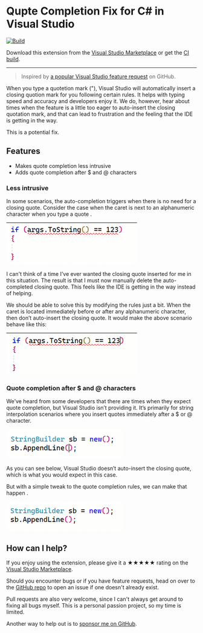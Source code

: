 ﻿[marketplace]: https://marketplace.visualstudio.com/items?itemName=MadsKristensen.QuoteCompletionFix
[vsixgallery]: http://vsixgallery.com/extension/QuoteCompletionFix.7f3cb70e-73d1-4f29-84dd-5c436e3ccffb/
[repo]:https://github.com/madskristensen/QuoteCompletionFix

# Qupte Completion Fix for C# in Visual Studio

[![Build](https://github.com/madskristensen/QuoteCompletionFix/actions/workflows/build.yaml/badge.svg)](https://github.com/madskristensen/QuoteCompletionFix/actions/workflows/build.yaml)

Download this extension from the [Visual Studio Marketplace][marketplace]
or get the [CI build][vsixgallery].

----------------------------------------

> Inspired by [a popular Visual Studio feature request](https://github.com/dotnet/roslyn/issues/71898) on GitHub.

When you type a quotetion mark ("), Visual Studio will automatically insert a closing quotion mark for you following certain rules. It helps with typing speed and accuracy and developers enjoy it. We do, however, hear about times when the feature is a little too eager to auto-insert the closing quotation mark, and that can lead to frustration and the feeling that the IDE is getting in the way.

This is a potential fix.

## Features

* Makes quote completion less intrusive
* Adds quote completion after $ and @ characters

### Less intrusive
In some scenarios, the auto-completion triggers when there is no need for a closing quote. Consider the case when the caret is next to an alphanumeric character when you type a quote   .

![Less intrusive](art/quote-before.gif)
 
I can't think of a time I’ve ever wanted the closing quote inserted for me in this situation. The result is that I must now manually delete the auto-completed closing quote. This feels like the IDE is getting in the way instead of helping. 

We should be able to solve this by modifying the rules just a bit. When the caret is located immediately before or after any alphanumeric character, then don’t auto-insert the closing quote. It would make the above scenario behave like this:

![Less intrusive](art/quote-after.gif) 

### Quote completion after $ and @ characters
We’ve heard from some developers that there are times when they expect quote completion, but Visual Studio isn’t providing it. It’s primarily for string interpolation scenarios where you insert quotes immediately after a $ or @ character.

![Less intrusive](art/quote-dollar-before.gif)
 
As you can see below, Visual Studio doesn’t auto-insert the closing quote, which is what you would expect in this case.
 
But with a simple tweak to the quote completion rules, we can make that happen  .

![Less intrusive](art/quote-dollar-after.gif)   

## How can I help?
If you enjoy using the extension, please give it a ★★★★★ rating on the [Visual Studio Marketplace][marketplace].

Should you encounter bugs or if you have feature requests, head on over to the [GitHub repo][repo] to open an issue if one doesn't already exist.

Pull requests are also very welcome, since I can't always get around to fixing all bugs myself. This is a personal passion project, so my time is limited.

Another way to help out is to [sponsor me on GitHub](https://github.com/sponsors/madskristensen).